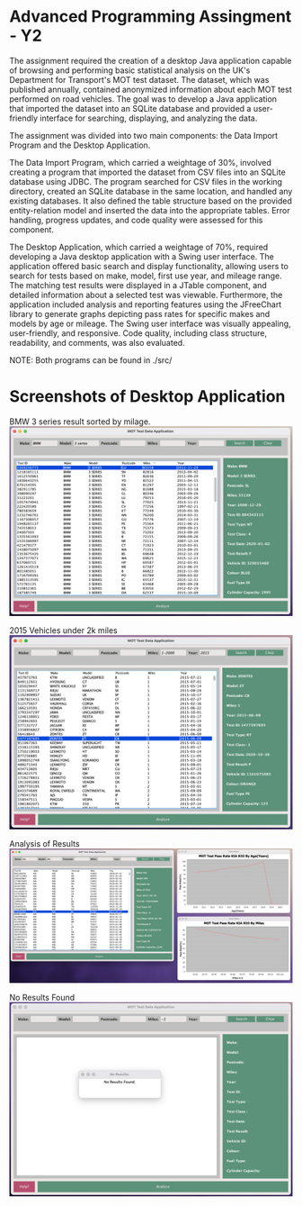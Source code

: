 # Advanced Programming Assingment - Y2

The assignment required the creation of a desktop Java application capable of browsing and performing basic statistical analysis on the UK's Department for Transport's MOT test dataset. The dataset, which was published annually, contained anonymized information about each MOT test performed on road vehicles. The goal was to develop a Java application that imported the dataset into an SQLite database and provided a user-friendly interface for searching, displaying, and analyzing the data.

The assignment was divided into two main components: the Data Import Program and the Desktop Application.

The Data Import Program, which carried a weightage of 30%, involved creating a program that imported the dataset from CSV files into an SQLite database using JDBC. The program searched for CSV files in the working directory, created an SQLite database in the same location, and handled any existing databases. It also defined the table structure based on the provided entity-relation model and inserted the data into the appropriate tables. Error handling, progress updates, and code quality were assessed for this component.

The Desktop Application, which carried a weightage of 70%, required developing a Java desktop application with a Swing user interface. The application offered basic search and display functionality, allowing users to search for tests based on make, model, first use year, and mileage range. The matching test results were displayed in a JTable component, and detailed information about a selected test was viewable. Furthermore, the application included analysis and reporting features using the JFreeChart library to generate graphs depicting pass rates for specific makes and models by age or mileage. The Swing user interface was visually appealing, user-friendly, and responsive. Code quality, including class structure, readability, and comments, was also evaluated.

NOTE: Both programs can be found in ./src/

# Screenshots of Desktop Application
BMW 3 series result sorted by milage.
![BMW 3 Series in Milage](./Screenshots/GUI_Descending_Milage_Column_Heading.png "BMW 3 Series in Milage")

2015 Vehicles under 2k miles
![2015 Vehicles under 2k miles](./Screenshots/Search_Results_Vehicles_used_in_2015_under_2k_miles.png "2015 Vehicles under 2k miles")

Analysis of Results
![Analysing Result](./Screenshots/Analysis_Pass_Rate_by_Age_and_Miles_Kia_Rio.png "Analysing Result")

No Results Found
![No Results Found](./Screenshots/Search_Results_Vehciles_with_minus_1_miles.png "No Results Found")
